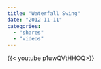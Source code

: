 ```yaml
---
title: "Waterfall Swing"
date: "2012-11-11"
categories:
  - "shares"
  - "videos"
---
```


<div style="width: 70vw;">{{< youtube p1uwQVtHHOQ>}}</div>
